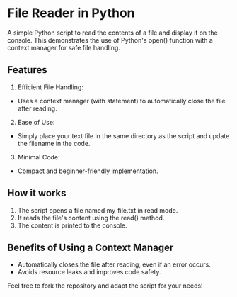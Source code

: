 # File Reader in Python
A simple Python script to read the contents of a file and display it on the console. This demonstrates the use of Python's open() function with a context manager for safe file handling.

## Features 
1. Efficient File Handling:
- Uses a context manager (with statement) to automatically close the file after reading.
2. Ease of Use:
- Simply place your text file in the same directory as the script and update the filename in the code.
3. Minimal Code:
- Compact and beginner-friendly implementation.

## How it works
1. The script opens a file named my_file.txt in read mode.
2. It reads the file's content using the read() method.
3. The content is printed to the console.

## Benefits of Using a Context Manager
- Automatically closes the file after reading, even if an error occurs.
- Avoids resource leaks and improves code safety.

Feel free to fork the repository and adapt the script for your needs!
